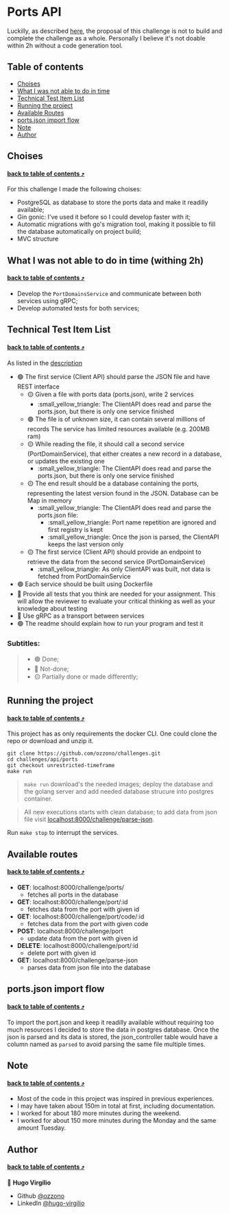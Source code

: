 # Ports API

Luckilly, as described [here](./DESCRIPTION.md), the proposal of this challenge is not to build and complete the challenge as a whole. Personally I believe it's not doable within 2h without a code generation tool.

## Table of contents

- [Choises](#choises)
- [What I was not able to do in time](#what-i-was-not-able-to-do-in-time)
- [Technical Test Item List](#what-i-was-not-able-to-do-in-time)
- [Running the project](#running-the-project)
- [Available Routes](#available-routes)
- [ports.json import flow](#portsjson-import-flow)
- [Note](#note)
- [Author](#author)

## Choises 
#### [back to table of contents :arrow_heading_up:](#table-of-contents)

For this challenge I made the following choises:

- PostgreSQL as database to store the ports data and make it readilly available;
- Gin gonic: I've used it before so I could develop faster with it;
- Automatic migrations with go's migration tool, making it possible to fill the database automatically on project build;
- MVC structure

## What I was not able to do in time (withing 2h) 
#### [back to table of contents :arrow_heading_up:](#table-of-contents)

- Develop the `PortDomainsService` and communicate between both services using gRPC;
- Develop automated tests for both services;

## Technical Test Item List 
#### [back to table of contents :arrow_heading_up:](#table-of-contents)
As listed in the [description](./DESCRIPTION.md)

- :green_circle: The first service (Client API) should parse the JSON file and have REST interface
  - :yellow_circle: Given a file with ports data (ports.json), write 2 services
    - :small_yellow_triangle: The ClientAPI does read and parse the ports.json, but there is only one service finished
  - :green_circle: The file is of unknown size, it can contain several millions of records
  The service has limited resources available (e.g. 200MB ram)
  - :yellow_circle: While reading the file, it should call a second service (PortDomainService), that either creates a new record in a database, or updates the existing one
    - :small_yellow_triangle: The ClientAPI does read and parse the ports.json, but there is only one service finished
  - :yellow_circle: The end result should be a database containing the ports, representing the latest version found in the JSON. Database can be Map in memory
    - :small_yellow_triangle: The ClientAPI does read and parse the ports.json file:
      - :small_yellow_triangle: Port name repetition are ignored and first registry is kept
      - :small_yellow_triangle: Once the json is parsed, the ClientAPI keeps the last version only
  - :yellow_circle: The first service (Client API) should provide an endpoint to retrieve the data from the second service (PortDomainService)
    - :small_yellow_triangle: As only ClientAPI was built, not data is fetched from PortDomainService
- :green_circle: Each service should be built using Dockerfile
- :red_circle: Provide all tests that you think are needed for your assignment. This will allow the reviewer to evaluate your critical thinking as well as your knowledge about testing
- :red_circle: Use gRPC as a transport between services
- :green_circle: The readme should explain how to run your program and test it

### Subtitles:
> - :green_circle: Done;
> - :red_circle: Not-done;
> - :yellow_circle: Partially done or made differently;

## Running the project 
#### [back to table of contents :arrow_heading_up:](#table-of-contents)

This project has as only requirements the docker CLI. One could clone the repo or download and unzip it.

```shell
git clone https://github.com/ozzono/challenges.git
cd challenges/api/ports
git checkout unrestricted-timeframe
make run
```

> `make run` download's the needed images; deploy the database and the golang server and add needed database strucure into postgres container.

> All new executions starts with clean database; to add data from json file visit [localhost:8000/challenge/parse-json](localhost:8000/challenge/parse-json).

Run `make stop` to interrupt the services.

## Available routes 
#### [back to table of contents :arrow_heading_up:](#table-of-contents)

- **GET**: localhost:8000/challenge/ports/
  - fetches all ports in the database
- **GET**: localhost:8000/challenge/port/:id
  - fetches data from the port with given id
- **GET**: localhost:8000/challenge/port/code/:id
  - fetches data from the port with given code
- **POST**: localhost:8000/challenge/port
  - update data from the port with given id
- **DELETE**: localhost:8000/challenge/port/:id
  - delete port with given id
- **GET**: localhost:8000/challenge/parse-json
  - parses data from json file into the database

## ports.json import flow 
#### [back to table of contents :arrow_heading_up:](#table-of-contents)

To import the port.json and keep it readilly available without requiring too much resources I decided to store the data in postgres database. Once the json is parsed and its data is stored, the json_controller table would have a column named as `parsed` to avoid parsing the same file multiple times.

## Note 
#### [back to table of contents :arrow_heading_up:](#table-of-contents)

- Most of the code in this project was inspired in previous experiences.
- I may have taken about 150m in total at first, including documentation.
- I worked for about 180 more minutes during the weekend.
- I worked for about 150 more minutes during the Monday and the same amount Tuesday.

## Author 
#### [back to table of contents :arrow_heading_up:](#table-of-contents)

👤 **Hugo Virgílio**

- Github [@ozzono](https://github.com/ozzono)
- LinkedIn [@hugo-virgilio](https://www.linkedin.com/in/hugo-virgilio/?locale=en_US)
